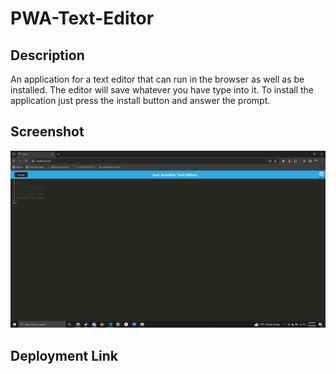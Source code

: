 # PWA-Text-Editor

## Description

An application for a text editor that can run in the browser as well as be installed. The editor will save whatever you have type into it. To install the application just press the install button and answer the prompt.

## Screenshot

![Alt text](jate-screenshot.png)

## Deployment Link

